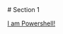 <section id="section1" class="section"> 
# Section 1

<a href="#" id="include" class="powershell" data-interactive="0">I am Powershell!
<!--         
!include(src/include.ps1)
-->
</a> 


</section>